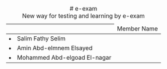 

<table>
<caption># e-exam <br>
New way for testing and learning by e-exam  </caption>
<thead>
<th>
<td> Member Name </td>
</th>
</thead>

<tr>
<td> <li>Salim Fathy Selim </li> </td>
</tr>


<tr>
<td> <li>Amin Abd-elmnem Elsayed</li> </td>
</tr>


<tr>
<td> <li> Mohammed Abd-elgoad El-nagar</li> </td>
</tr>
 </table>
